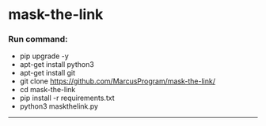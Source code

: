 # mask-the-link
### Run command:
+ pip upgrade -y
+ apt-get install python3
+ apt-get install git
+ git clone https://github.com/MarcusProgram/mask-the-link/
+ cd mask-the-link
+ pip install -r requirements.txt 
+ python3 maskthelink.py 
_____
